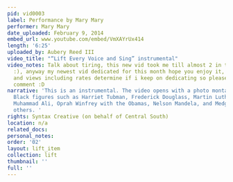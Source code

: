 ```yaml
---
pid: vid0003
label: Performance by Mary Mary
performer: Mary Mary
date_uploaded: February 9, 2014
embed_url: www.youtube.com/embed/VmXAYrUx414
length: '6:25'
uploaded_by: Aubery Reed III
video_title: "“Lift Every Voice and Sing” instrumental"
video_notes: Talk about tiring, this new vid took me till almost 2 in the morning
  :), anyway my newest vid dedicated for this month hope you enjoy it, and your comments
  and views including rates determine if i keep on dedicating so please enjoy and
  comment :D
narrative: 'This is an instrumental. The video opens with a photo montage of important
  Black figures such as Harriet Tubman, Frederick Douglass, Martin Luther King, Jr.,
  Muhammad Ali, Oprah Winfrey with the Obamas, Nelson Mandela, and Medgar Evers, among
  others. '
rights: Syntax Creative (on behalf of Central South)
location: n/a
related_docs: 
personal_notes: 
order: '02'
layout: lift_item
collection: lift
thumbnail: ''
full: ''
---
```

